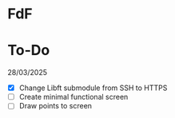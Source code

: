 # FdF

# To-Do
28/03/2025
- [X] Change Libft submodule from SSH to HTTPS
- [ ] Create minimal functional screen
- [ ] Draw points to screen
